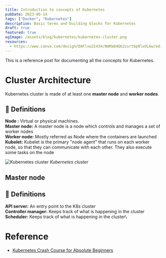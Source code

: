 ```yaml
---
title: Introduction to concepts of Kubernetes
pubDate: 2023-06-14
tags: ["Docker", "Kubernetes"]
description: Basic terms and building blocks for Kubernetes
draft: true
featured: true
ogImage: /assets/blog/kubernetes/kubernetes-cluster.png
resources:
  - https://www.canva.com/design/DAFlxo2I434/NmMa84Q62zsrt6p9lxUL6w/edit?ui=eyJGIjp7fX0&analyticsCorrelationId=cd859320-1b86-43f8-94f7-6e291414e329
---
```


This is a reference post for documenting all the concepts for Kubernetes.

# Cluster Architecture

Kubernetes cluster is made of at least one **master node** and **worker nodes**.

## 📘 Definitions

**Node :** Virtual or physical machines.\
**Master node:** A master node is a node which controls and manages a set of worker nodes\
**Worker node:** Mostly referred as Node where the containers are launched\
**Kubelet:** Kubelet is the primary "node agent" that runs on each worker node, so that they can communicate with each other. They also execute some tasks on the node

![Kubernetes cluster](/assets/blog/kubernetes/kubernetes-cluster.png)
_Kubernetes cluster_

## Master node

## 📘 Definitions

**API server:** An entry point to the K8s cluster\
**Controller manager:** Keeps track of what is happening in the cluster\
**Scheduler:** Keeps track of what is happening in the cluster\

# Reference

- [Kubernetes Crash Course for Absolute Beginners](https://www.youtube.com/watch?v=s_o8dwzRlu4)
